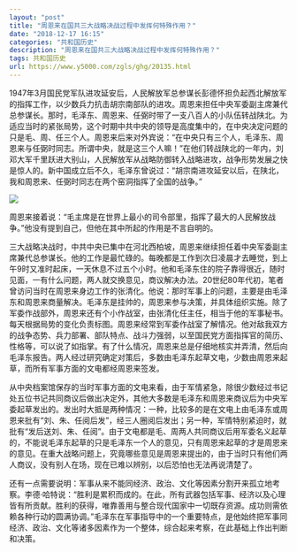 ```yaml
---
layout: "post"
title: "周恩来在国共三大战略决战过程中发挥何特殊作用？"
date: "2018-12-17 16:15"
categories: "共和国历史"
description: "周恩来在国共三大战略决战过程中发挥何特殊作用？"
tags: 共和国历史
url: https://www.y5000.com/zgls/ghg/20135.html
---
```






1947年3月国民党军队进攻延安后，人民解放军总参谋长彭德怀担负起西北解放军的指挥工作，以少数兵力抗击胡宗南部队的进攻。周恩来担任中央军委副主席兼代总参谋长。那时，毛泽东、周恩来、任弼时带了一支八百人的小队伍转战陕北。为适应当时的紧张局势，这个时期中共中央的领导是高度集中的，在中央决定问题的只是毛、周、任三个人。周恩来后来对外宾说：“在中央只有三个人，毛泽东、周恩来与任弼时同志。所谓中央，就是这三个人嘛！”在他们转战陕北的一年内，刘邓大军千里跃进大别山，人民解放军从战略防御转入战略进攻，战争形势发展之快是惊人的。新中国成立后不久，毛泽东曾说过：“胡宗南进攻延安以后，在陕北，我和周恩来、任弼时同志在两个窑洞指挥了全国的战争。”

![](https://img.y5000.com/uploads/allimg/170427/16331U518-0.jpg)

周恩来接着说：“毛主席是在世界上最小的司令部里，指挥了最大的人民解放战争。”他没有提到自己，但他在其中所起的作用是不言自明的。

三大战略决战时，中共中央已集中在河北西柏坡，周恩来继续担任着中央军委副主席兼代总参谋长。他的工作是最忙碌的。每晚都是工作到次日凌晨才去睡觉，到上午9时又准时起床，一天休息不过五个小时。他和毛泽东住的院子靠得很近，随时见面，一有什么问题，两人就交换意见，商议解决办法。20世纪80年代初，笔者曾访问当时在周恩来身边工作的张清化。他说：那时军事上的问题，主要是由毛泽东和周恩来商量解决。毛泽东是挂帅的，周恩来参与决策，并具体组织实施。除了军委作战部外，周恩来还有个小作战室，由张清化任主任，相当于他的军事秘书。每天根据局势的变化负责标图。周恩来经常到军委作战室了解情况。他对敌我双方的战争态势、兵力部署、部队特点、战斗力强弱，以至国民党方面指挥官的简历、性格等，可以说了如指掌。有了什么情况，周恩来总是仔细地核实并弄清，然后向毛泽东报告。两人经过研究确定对策后，多数由毛泽东起草文电，少数由周恩来起草，而所有军事方面的文电都经周恩来签发。

从中央档案馆保存的当时军事方面的文电来看，由于军情紧急，除很少数经过书记处五位书记共同商议后做出决定外，其他大多数是毛泽东和周恩来商议后为中央军委起草发出的。发出时大抵是两种情况：一种，比较多的是在文电上由毛泽东或周恩来批有“刘、朱、任阅后发”，经三人圈阅后发出；另一种，军情特别紧迫时，就批有“发后送刘、朱、任阅”。由于文电都是毛、周两人共同商议后用军委名义起草的，不能说毛泽东起草的只是毛泽东一个人的意见，只有周恩来起草的才是周恩来的意见。在重大战略问题上，究竟哪些意见是周恩来提出的，由于当时只有他们两人商议，没有别人在场，现在已难以辨别，以后恐怕也无法再说清楚了。

还有一点需要说明：军事从来不能同经济、政治、文化等因素分割开来孤立地考察。李德·哈特说：“胜利是累积而成的。在此，所有武器包括军事、经济以及心理皆有所贡献。胜利的获得，唯靠善用与整合现代国家中一切既存资源。成功则需依赖各种行动的圆满协调。”毛泽东在军事指导中的一个重要特点，是他始终把军事同经济、政治、文化等诸多因素作为一个整体，综合起来考察，在此基础上作出判断和决策。
